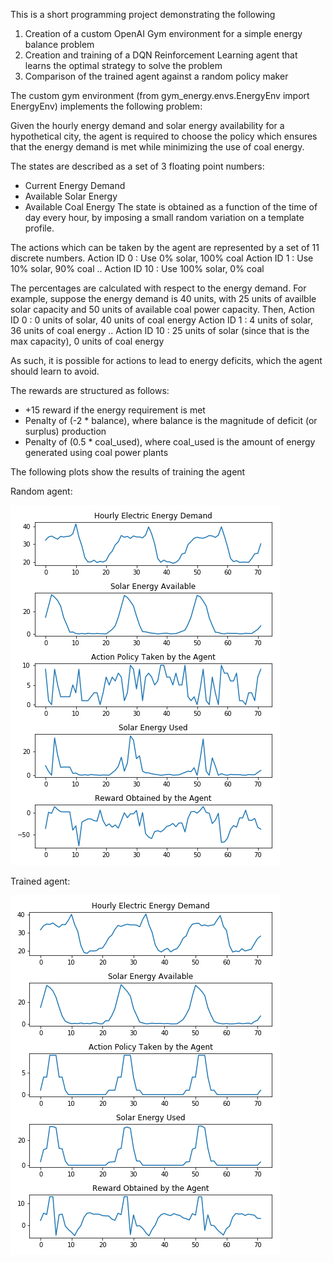 This is a short programming project demonstrating the following

1. Creation of a custom OpenAI Gym environment for a simple energy balance problem
2. Creation and training of a DQN Reinforcement Learning agent that learns the optimal strategy to solve the problem
3. Comparison of the trained agent against a random policy maker

The custom gym environment (from gym_energy.envs.EnergyEnv import EnergyEnv) implements the following problem:

Given the hourly energy demand and solar energy availability for a hypothetical city, the agent is required to choose the policy which ensures that the energy demand is met while minimizing the use of coal energy.

The states are described as a set of 3 floating point numbers:
- Current Energy Demand
- Available Solar Energy
- Available Coal Energy
The state is obtained as a function of the time of day every hour, by imposing a small random variation on a template profile.

The actions which can be taken by the agent are represented by a set of 11 discrete numbers.
Action ID 0 : Use 0% solar, 100% coal
Action ID 1 : Use 10% solar, 90% coal
..
Action ID 10 : Use 100% solar, 0% coal 

The percentages are calculated with respect to the energy demand. 
For example, suppose the energy demand is 40 units, with 25 units of availble solar capacity and 50 units of available coal power capacity. Then,
Action ID 0 : 0 units of solar, 40 units of coal energy
Action ID 1 : 4 units of solar, 36 units of coal energy
..
Action ID 10 : 25 units of solar (since that is the max capacity), 0 units of coal energy

As such, it is possible for actions to lead to energy deficits, which the agent should learn to avoid.

The rewards are structured as follows:
- +15 reward if the energy requirement is met
- Penalty of (-2 * balance), where balance is the magnitude of deficit (or surplus) production
- Penalty of (0.5 * coal_used), where coal_used is the amount of energy generated using coal power plants

The following plots show the results of training the agent

Random agent:

![Random Agent](plots/random_agent.png)




Trained agent:

![Trained Agent](plots/trained_agent.png)

